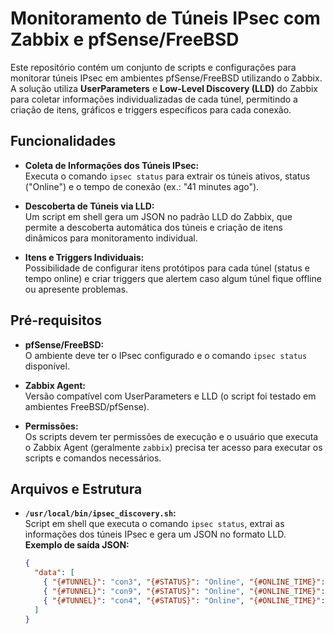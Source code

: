 # Monitoramento de Túneis IPsec com Zabbix e pfSense/FreeBSD

Este repositório contém um conjunto de scripts e configurações para monitorar túneis IPsec em ambientes pfSense/FreeBSD utilizando o Zabbix. A solução utiliza **UserParameters** e **Low-Level Discovery (LLD)** do Zabbix para coletar informações individualizadas de cada túnel, permitindo a criação de itens, gráficos e triggers específicos para cada conexão.

## Funcionalidades

- **Coleta de Informações dos Túneis IPsec:**  
  Executa o comando `ipsec status` para extrair os túneis ativos, status ("Online") e o tempo de conexão (ex.: "41 minutes ago").

- **Descoberta de Túneis via LLD:**  
  Um script em shell gera um JSON no padrão LLD do Zabbix, que permite a descoberta automática dos túneis e criação de itens dinâmicos para monitoramento individual.

- **Itens e Triggers Individuais:**  
  Possibilidade de configurar itens protótipos para cada túnel (status e tempo online) e criar triggers que alertem caso algum túnel fique offline ou apresente problemas.

## Pré-requisitos

- **pfSense/FreeBSD:**  
  O ambiente deve ter o IPsec configurado e o comando `ipsec status` disponível.

- **Zabbix Agent:**  
  Versão compatível com UserParameters e LLD (o script foi testado em ambientes FreeBSD/pfSense).

- **Permissões:**  
  Os scripts devem ter permissões de execução e o usuário que executa o Zabbix Agent (geralmente `zabbix`) precisa ter acesso para executar os scripts e comandos necessários.

## Arquivos e Estrutura

- **`/usr/local/bin/ipsec_discovery.sh`:**  
  Script em shell que executa o comando `ipsec status`, extrai as informações dos túneis IPsec e gera um JSON no formato LLD.  
  **Exemplo de saída JSON:**
  ```json
  {
    "data": [
      { "{#TUNNEL}": "con3", "{#STATUS}": "Online", "{#ONLINE_TIME}": "41 minutes ago" },
      { "{#TUNNEL}": "con9", "{#STATUS}": "Online", "{#ONLINE_TIME}": "11 minutes ago" },
      { "{#TUNNEL}": "con4", "{#STATUS}": "Online", "{#ONLINE_TIME}": "6 hours ago" }
    ]
  }
